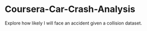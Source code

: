 # Coursera-Car-Crash-Analysis
Explore how likely I will face an accident given a collision dataset.
